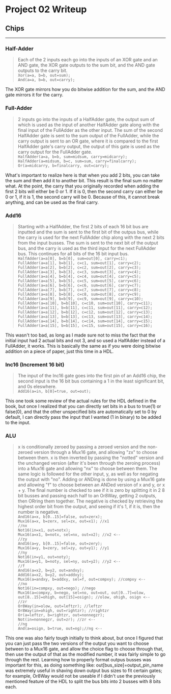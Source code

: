 # Project 02 Writeup

## Chips
---
### Half-Adder
>Each of the 2 inputs each go into the inputs of an XOR gate and an AND gate, the XOR gate outputs to the sum bit, and the AND gate outputs to the carry bit.\
`Xor(a=a, b=b, out=sum);`\
`And(a=a, b=b, out=carry);`

The XOR gate mirrors how you do bitwise addition for the sum, and the AND gate mirrors it for the carry.

### Full-Adder
>2 inputs go into the inputs of a HalfAdder gate, the output sum of which is used as the input of another HalfAdder gate along with the final input of the FullAdder as the other input. The sum of the second HalfAdder gate is sent to the sum output of the FullAdder, while the carry output is sent to an OR gate, where it is compared to the first HalfAdder gate's carry output, the output of this gate is used as the carry output for the FullAdder gate.\
`HalfAdder(a=a, b=b, sum=midsum, carry=midcarry);`\
`HalfAdder(a=midsum, b=c, sum=sum, carry=finalcarry);`\
`Or(a=midcarry, b=finalcarry, out=carry);`

What's important to realize here is that when you add 2 bits, you can take the sum and then add it to another bit. This result is the final sum no matter what. At the point, the carry that you originally recorded when adding the first 2 bits will either be 0 or 1. If it is 0, then the second carry can either be 0 or 1, if it is 1, the second carry will be 0. Because of this, it cannot break anything, and can be used as the final carry.

### Add16
>Starting with a HalfAdder, the first 2 bits of each 16 bit bus are inputted and the sum is sent to the first bit of the outpus bus, while the carry is used for the next FullAdder chip along with the next 2 bits from the input busses. The sum is sent to the next bit of the output bus, and the carry is used as the third input for the next FullAdder bus. This continues for all bits of the 16 bit input bus.\
`HalfAdder(a=a[0], b=b[0], sum=out[0], carry=c1);`\
`FullAdder(a=a[1], b=b[1], c=c1, sum=out[1], carry=c2);`\
`FullAdder(a=a[2], b=b[2], c=c2, sum=out[2], carry=c3);`\
`FullAdder(a=a[3], b=b[3], c=c3, sum=out[3], carry=c4);`\
`FullAdder(a=a[4], b=b[4], c=c4, sum=out[4], carry=c5);`\
`FullAdder(a=a[5], b=b[5], c=c5, sum=out[5], carry=c6);`\
`FullAdder(a=a[6], b=b[6], c=c6, sum=out[6], carry=c7);`\
`FullAdder(a=a[7], b=b[7], c=c7, sum=out[7], carry=c8);`\
`FullAdder(a=a[8], b=b[8], c=c8, sum=out[8], carry=c9);`\
`FullAdder(a=a[9], b=b[9], c=c9, sum=out[9], carry=c10);`\
`FullAdder(a=a[10], b=b[10], c=c10, sum=out[10], carry=c11);`\
`FullAdder(a=a[11], b=b[11], c=c11, sum=out[11], carry=c12);`\
`FullAdder(a=a[12], b=b[12], c=c12, sum=out[12], carry=c13);`\
`FullAdder(a=a[13], b=b[13], c=c13, sum=out[13], carry=c14);`\
`FullAdder(a=a[14], b=b[14], c=c14, sum=out[14], carry=c15);`\
`FullAdder(a=a[15], b=b[15], c=c15, sum=out[15], carry=c16);`

This wasn't too bad, as long as I made sure not to miss the fact that the initial input had 2 actual bits and not 3, and so used a HalfAdder instead of a FullAdder, it works. This is basically the same as if you were doing bitwise addition on a piece of paper, just this time in a HDL.

### Inc16 (Increment 16 bit)
>The input of the Inc16 gate goes into the first pin of an Add16 chip, the second input is the 16 bit bus containing a 1 in the least significant bit, and 0s eleswhere.\
`Add16(a=in, b[0]=true, out=out);`

This one took some review of the actual rules for the HDL defined in the book, but once I realized that you can directly set bits in a bus to true(1) or false(0), and that the other unspecified bits are automatically set to 0 by default, I can directly pass the input that I wanted (1 in binary) to be added to the input.

### ALU
>x is conditionally zeroed by passing a zeroed version and the non-zeroed version through a Mux16 gate, and allowing "zx" to choose between them. x is then inverted by passing the "notted" version and the unchanged version (after it's been through the zeroing process) into a Mux16 gate and allowing "nx" to choose between them. The same logic is followed for the other input, y, as well as for negating the output with "no". Adding or ANDing is done by using a Mux16 gate and allowing "f" to choose between an ANDed version of x and y, or x + y. The final number is checked to see if it is zero by splitting it in 2 8 bit busses and passing each half to an Or8Way, getting 2 outputs, then ORring them together. The negative is checked by retrieving the highest order bit from the output, and seeing if it's 1, if it is, then the number is negative.\
`And16(a=x, b[0..15]=false, out=zerx);`\
`Mux16(a=x, b=zerx, sel=zx, out=x1); //x1`\
`//nx`\
`Not16(in=x1, out=notx);`\
`Mux16(a=x1, b=notx, sel=nx, out=x2); //x2 <--`\
`//zy`\
`And16(a=y, b[0..15]=false, out=zery);`\
`Mux16(a=y, b=zery, sel=zy, out=y1); //y1`\
`//ny`\
`Not16(in=y1, out=noty);`\
`Mux16(a=y1, b=noty, sel=ny, out=y2); //y2 <--`\
`//f`\
`And16(a=x2, b=y2, out=andxy);`\
`Add16(a=x2, b=y2, out=addxy);`\
`Mux16(a=andxy, b=addxy, sel=f, out=compxy); //compxy <--`\
`//no`\
`Not16(in=compxy, out=nego); //nego`\
`Mux16(a=compxy, b=nego, sel=no, out=out, out[0..7]=olow, out[8..15]=ohigh, out[15]=osign); //olow, ohigh, osign <--`\
`//zr`\
`Or8Way(in=olow, out=leftzr); //leftzr`\
`Or8Way(in=ohigh, out=rightzr); //rightzr`\
`Or(a=leftzr, b=rightzr, out=nonnegzr);`\
`Not(in=nonnegzr, out=zr); //zr <--`\
`//ng`\
`And(a=osign, b=true, out=ng);//ng <--`

This one was also fairly tough initially to think about, but once I figured that you can just pass the two versions of the output you want to choose between to a Mux16 gate, and allow the choice flag to choose through that, then use the output of that as the modified number, it was fairly simple to go through the rest. Learning how to properly format outpus busses was important for this, as doing something like: out[bus_size]=output_pin_name was extremely useful in shaving down output bus sizes to fit certain gates; for example, Or8Way would not be useable if I didn't use the previously mentioned feature of the HDL to split the bus bits into 2 busses with 8 bits each.